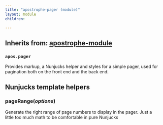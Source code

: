 ```yaml
---
title: "apostrophe-pager (module)"
layout: module
children:

---
```

## Inherits from: [apostrophe-module](../apostrophe-module/index.html)
### `apos.pager`
Provides markup, a Nunjucks helper and styles for a simple pager,
used for pagination both on the front end and the back end.


## Nunjucks template helpers
### pageRange(*options*)
Generate the right range of page numbers to display in the pager.
Just a little too much math to be comfortable in pure Nunjucks
